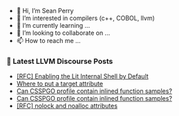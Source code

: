 - 👋 Hi, I’m Sean Perry
- 👀 I’m interested in compilers (c++, COBOL, llvm)
- 🌱 I’m currently learning ...
- 💞️ I’m looking to collaborate on ...
- 📫 How to reach me ...

<!---
s66perry/s66perry is a ✨ special ✨ repository because its `README.md` (this file) appears on your GitHub profile.
You can click the Preview link to take a look at your changes.
--->
### 📕 Latest LLVM Discourse Posts

<!-- DISCOURSE-LLVM:START -->
- [[RFC] Enabling the Lit Internal Shell by Default](https://discourse.llvm.org/t/rfc-enabling-the-lit-internal-shell-by-default/80179?page=2#post_25)
- [Where to put a target attribute](https://discourse.llvm.org/t/where-to-put-a-target-attribute/80503#post_3)
- [Can CSSPGO profile contain inlined function samples?](https://discourse.llvm.org/t/can-csspgo-profile-contain-inlined-function-samples/80509#post_2)
- [Can CSSPGO profile contain inlined function samples?](https://discourse.llvm.org/t/can-csspgo-profile-contain-inlined-function-samples/80509#post_1)
- [[RFC] nolock and noalloc attributes](https://discourse.llvm.org/t/rfc-nolock-and-noalloc-attributes/76837?page=6#post_103)
<!-- DISCOURSE-LLVM:END -->
